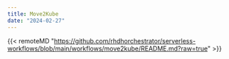 ```yaml
---
title: Move2Kube
date: "2024-02-27"
---
```


{{< remoteMD "https://github.com/rhdhorchestrator/serverless-workflows/blob/main/workflows/move2kube/README.md?raw=true" >}}
